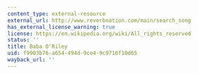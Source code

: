 ```yaml
---
content_type: external-resource
external_url: http://www.reverbnation.com/main/search_song
has_external_license_warning: true
license: https://en.wikipedia.org/wiki/All_rights_reserved
status: ''
title: Baba O'Riley
uid: f9903b76-a654-494d-9ce4-9c9716f10d65
wayback_url: ''
---
```

